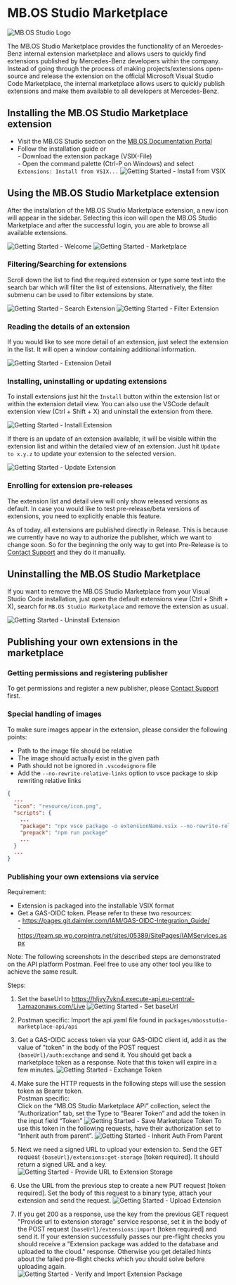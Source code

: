 # MB.OS Studio Marketplace

![MB.OS Studio Logo](resources/logo_256.png)

The MB.OS Studio Marketplace provides the functionality of an Mercedes-Benz internal extension marketplace
and allows users to quickly find extensions published by Mercedes-Benz developers within the company.
Instead of going through the process of making projects/extensions open-source and release the extension
on the official Microsoft Visual Studio Code Marketplace, the internal marketplace allows users to quickly
publish extensions and make them available to all developers at Mercedes-Benz.

## Installing the MB.OS Studio Marketplace extension

- Visit the MB.OS Studio section on the [MB.OS Documentation Portal](https://docs.mbos.mercedes-benz.com/develop/mbos-studio/)
- Follow the installation guide or  
  \- Download the extension package (VSIX-File)  
  \- Open the command palette (Ctrl-P on Windows) and select  
    `Extensions: Install from VSIX...`
    ![Getting Started - Install from VSIX](resources/mbosstudio-getting-started-install-from-vsix.png)

## Using the MB.OS Studio Marketplace extension

After the installation of the MB.OS Studio Marketplace extension, a new icon will appear in the sidebar.
Selecting this icon will open the MB.OS Studio Marketplace and after the successful login, you are able
to browse all available extensions.

![Getting Started - Welcome](resources/mbosstudio-getting-started-welcome.png) ![Getting Started - Marketplace](resources/mbosstudio-getting-started-marketplace.png)

### Filtering/Searching for extensions

Scroll down the list to find the required extension or type some text into the search bar which will
filter the list of extensions. Alternatively, the filter submenu can be used to filter extensions by
state.

![Getting Started - Search Extension](resources/mbosstudio-getting-started-search-extension.png)
![Getting Started - Filter Extension](resources/mbosstudio-getting-started-filter-extension.png)

### Reading the details of an extension

If you would like to see more detail of an extension, just select the extension in the list.
It will open a window containing additional information.

![Getting Started - Extension Detail](resources/mbosstudio-getting-started-extension-detail.png)

### Installing, uninstalling or updating extensions

To install extensions just hit the `Install` button within the extension list or within the extension
detail view. You can also use the VSCode default extension view (Ctrl + Shift + X) and uninstall the
extension from there.

![Getting Started - Install Extension](resources/mbosstudio-getting-started-install-extension.png)

If there is an update of an extension available, it will be visible within the extension list and
within the detailed view of an extension. Just hit `Update to x.y.z` to update your extension to the
selected version.

![Getting Started - Update Extension](resources/mbosstudio-getting-started-update-extension.png)

### Enrolling for extension pre-releases

The extension list and detail view will only show released versions as default. In case you would
like to test pre-release/beta versions of extensions, you need to explicitly enable this feature.

As of today, all extensions are published directly in Release.
This is because we currently have no way to authorize the publisher, which we want to change soon.
So for the beginning the only way to get into Pre-Release is
to [Contact Support](mailto:f10ce30a.corpdir.onmicrosoft.com@emea.teams.ms) and they do it manually.

## Uninstalling the MB.OS Studio Marketplace

If you want to remove the MB.OS Studio Marketplace from your Visual Studio Code installation, just
open the default extensions view (Ctrl + Shift + X), search for `MB.OS Studio Marketplace` and
remove the extension as usual.

![Getting Started - Uninstall Extension](resources/mbosstudio-getting-started-uninstall-extension.png)

## Publishing your own extensions in the marketplace

### Getting permissions and registering publisher

To get permissions and register a new publisher,
please [Contact Support](mailto:f10ce30a.corpdir.onmicrosoft.com@emea.teams.ms) first.

### Special handling of images

To make sure images appear in the extension, please consider the following points:

- Path to the image file should be relative
- The image should actually exist in the given path
- Path should not be ignored in `.vscodeignore` file
- Add the `--no-rewrite-relative-links` option to vsce package to skip rewriting relative links

```json
{
  ...
  "icon": "resource/icon.png",
  "scripts": {
    ...
    "package": "npx vsce package -o extensionName.vsix --no-rewrite-relative-links",
    "prepack": "npm run package" 
    ...
  }
  ...
}
```

### Publishing your own extensions via service

Requirement:

- Extension is packaged into the installable VSIX format
- Get a GAS-OIDC token. Please refer to these two resources:  
  \- <https://pages.git.daimler.com/IAM/GAS-OIDC-Integration_Guide/>  
  \- <https://team.sp.wp.corpintra.net/sites/05389/SitePages/IAMServices.aspx>

Note:
The following screenshots in the described steps are demonstrated on the API platform Postman.
Feel free to use any other tool you like to achieve the same result.

Steps:

1. Set the baseUrl to <https://hljvy7vkn4.execute-api.eu-central-1.amazonaws.com/Live>
  ![Getting Started - Set baseUrl](resources/mbosstudio-getting-started-set-baseurl.png)

2. Postman specific:
  Import the api.yaml file found in `packages/mbosstudio-marketplace-api/api`

3. Get a GAS-OIDC access token via your GAS-OIDC client id, add it as the value of "token" in
  the body of the POST request `{baseUrl}/auth:exchange` and send it.
  You should get back a marketplace token as a response.
  Note that this token will expire in a few minutes.
  ![Getting Started - Exchange Token](resources/mbosstudio-getting-started-exchange-token.png)

4. Make sure the HTTP requests in the following steps will use the session token as Bearer token.  
  Postman specific:  
  Click on the “MB.OS Studio Marketplace API” collection, select the “Authorization” tab,
  set the Type to “Bearer Token” and add the token in the input field “Token”
  ![Getting Started - Save Marketplace Token](resources/mbosstudio-getting-started-save-marketplace-token.png)
  To use this token in the following requests, have their authorization set to “Inherit auth from parent”.
  ![Getting Started - Inherit Auth From Parent](resources/mbosstudio-getting-started-inherit-auth.png)

5. Next we need a signed URL to upload your extension to.
  Send the GET request `{baseUrl}/extensions:get-storage` [token required].
  It should return a signed URL and a key.
  ![Getting Started - Provide URL to Extension Storage](resources/mbosstudio-getting-started-provide-url.png)

6. Use the URL from the previous step to create a new PUT request [token required].
  Set the body of this request to a binary type, attach your extension and send the request.
  ![Getting Started - Upload Extension](resources/mbosstudio-getting-started-upload-extension.png)

7. If you get 200 as a response, use the key from the previous
  GET request "Provide url to extension storage" service response,
  set it in the body of the POST request `{baseUrl}/extensions:import` [token required] and send it.
  If your extension successfully passes our pre-flight checks you should receive
  a "Extension package was added to the database and uploaded to the cloud." response.
  Otherwise you get detailed hints about the failed pre-flight checks
  which you should solve before uploading again.
  ![Getting Started - Verify and Import Extension Package](resources/mbosstudio-getting-started-verify-import-extension.png)
